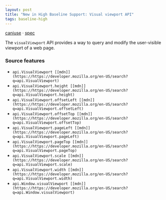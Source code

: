 ```yaml
---
layout: post
title: "New in High Baseline Support: Visual viewport API"
tags: baseline-high
---
```


[caniuse](https://caniuse.com/?search=visual-viewport) · [spec](https://drafts.csswg.org/cssom-view-1/#visualViewport)

The `visualViewport` API provides a way to query and modify the user-visible viewport of a web page.

### Source features

- ``api.VisualViewport [[mdn]](https://https://developer.mozilla.org/en-US/search?q=api.VisualViewport)``
- ``api.VisualViewport.height [[mdn]](https://https://developer.mozilla.org/en-US/search?q=api.VisualViewport.height)``
- ``api.VisualViewport.offsetLeft [[mdn]](https://https://developer.mozilla.org/en-US/search?q=api.VisualViewport.offsetLeft)``
- ``api.VisualViewport.offsetTop [[mdn]](https://https://developer.mozilla.org/en-US/search?q=api.VisualViewport.offsetTop)``
- ``api.VisualViewport.pageLeft [[mdn]](https://https://developer.mozilla.org/en-US/search?q=api.VisualViewport.pageLeft)``
- ``api.VisualViewport.pageTop [[mdn]](https://https://developer.mozilla.org/en-US/search?q=api.VisualViewport.pageTop)``
- ``api.VisualViewport.scale [[mdn]](https://https://developer.mozilla.org/en-US/search?q=api.VisualViewport.scale)``
- ``api.VisualViewport.width [[mdn]](https://https://developer.mozilla.org/en-US/search?q=api.VisualViewport.width)``
- ``api.Window.visualViewport [[mdn]](https://https://developer.mozilla.org/en-US/search?q=api.Window.visualViewport)``

